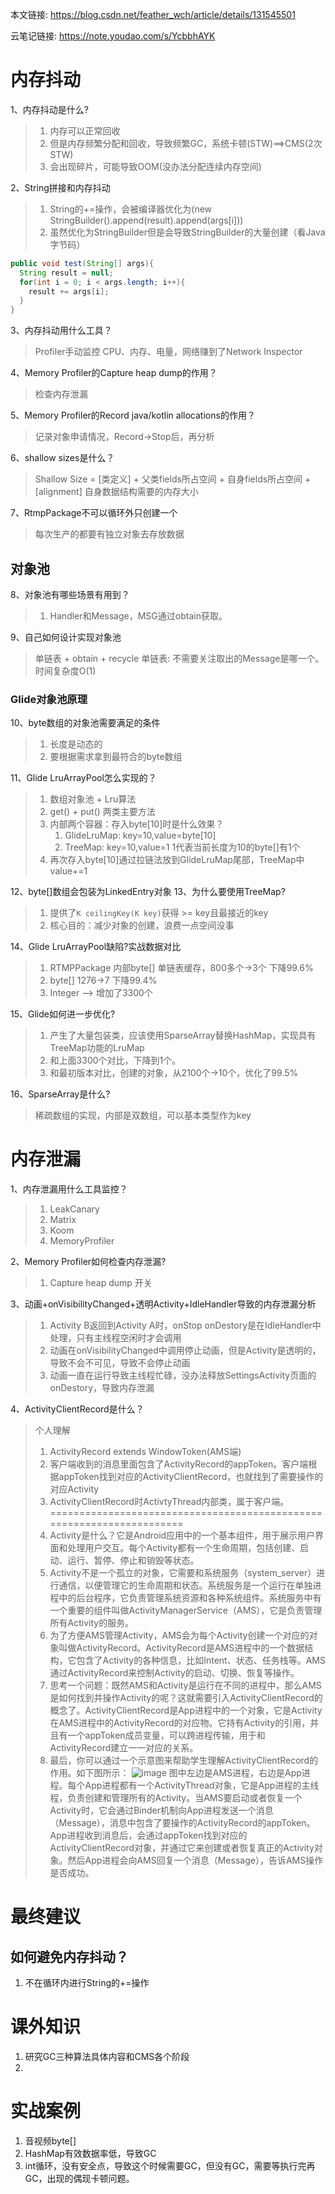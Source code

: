 本文链接: https://blog.csdn.net/feather_wch/article/details/131545501

云笔记链接: https://note.youdao.com/s/YcbbhAYK

# 内存抖动

1、内存抖动是什么?

> 1.  内存可以正常回收
> 2.  但是内存频繁分配和回收，导致频繁GC，系统卡顿(STW)==>CMS(2次STW)
> 3.  会出现碎片，可能导致OOM(没办法分配连续内存空间)

2、String拼接和内存抖动

> 1.  String的+=操作，会被编译器优化为(new StringBuilder().append(result).append(args\[i]))
> 2.  虽然优化为StringBuilder但是会导致StringBuilder的大量创建（看Java字节码）

```java
public void test(String[] args){
  String result = null;
  for(int i = 0; i < args.length; i++){
    result += args[i];
  }
}
```

3、内存抖动用什么工具？

> Profiler手动监控
> CPU、内存、电量，网络赚到了Network Inspector

4、Memory Profiler的Capture heap dump的作用？

> 检查内存泄漏

5、Memory Profiler的Record java/kotlin allocations的作用？

> 记录对象申请情况，Record->Stop后，再分析

6、shallow sizes是什么？

> Shallow Size = \[类定义] + 父类fields所占空间 + 自身fields所占空间 + \[alignment]
> 自身数据结构需要的内存大小

7、RtmpPackage不可以循环外只创建一个

> 每次生产的都要有独立对象去存放数据

## 对象池

8、对象池有哪些场景有用到？

> 1.  Handler和Message，MSG通过obtain获取。

9、自己如何设计实现对象池

> 单链表 + obtain + recycle
> 单链表: 不需要关注取出的Message是哪一个。时间复杂度O(1)

### Glide对象池原理

10、byte数组的对象池需要满足的条件

> 1. 长度是动态的
> 2. 要根据需求拿到最符合的byte数组

11、Glide LruArrayPool怎么实现的？
> 1. 数组对象池 + Lru算法
> 1.  get() + put() 两类主要方法
> 2.  内部两个容器：存入byte\[10]时是什么效果？
>     1.  GlideLruMap: key=10,value=byte\[10]
>     2.  TreeMap: key=10,value=1 1代表当前长度为10的byte\[]有1个
> 3.  再次存入byte\[10]通过拉链法放到GlideLruMap尾部，TreeMap中value+=1

12、byte\[]数组会包装为LinkedEntry对象
13、为什么要使用TreeMap?
> 1. 提供了`K ceilingKey(K key)`获得 >= key且最接近的key
> 1. 核心目的：减少对象的创建，浪费一点空间没事

14、Glide LruArrayPool缺陷?实战数据对比
> 1. RTMPPackage 内部byte[] 单链表缓存，800多个->3个 下降99.6%
> 1. byte[] 1276->7 下降99.4%
> 1. Integer --> 增加了3300个

15、Glide如何进一步优化?
> 1. 产生了大量包装类，应该使用SparseArray替换HashMap，实现具有TreeMap功能的LruMap
> 1. 和上面3300个对比，下降到1个。
> 1. 和最初版本对比，创建的对象，从2100个->10个，优化了99.5%

16、SparseArray是什么?
> 稀疏数组的实现，内部是双数组，可以基本类型作为key

# 内存泄漏

1、内存泄漏用什么工具监控？

> 1.  LeakCanary
> 2.  Matrix
> 3.  Koom
> 4. MemoryProfiler

2、Memory Profiler如何检查内存泄漏?
> 1. Capture heap dump 开关

3、动画+onVisibilityChanged+透明Activity+IdleHandler导致的内存泄漏分析
> 1. Activity B返回到Activity A时，onStop onDestory是在IdleHandler中处理，只有主线程空闲时才会调用
> 2. 动画在onVisibilityChanged中调用停止动画，但是Activity是透明的，导致不会不可见，导致不会停止动画
> 3. 动画一直在运行导致主线程忙碌，没办法释放SettingsActivity页面的onDestory，导致内存泄漏

4、ActivityClientRecord是什么？
> 个人理解
> 1. ActivityRecord extends WindowToken(AMS端)
> 1. 客户端收到的消息里面包含了ActivityRecord的appToken。客户端根据appToken找到对应的ActivityClientRecord，也就找到了需要操作的对应Activity
> 1. ActivityClientRecord时ActivtyThread内部类，属于客户端。
> ======================================================================
> 1. Activity是什么？它是Android应用中的一个基本组件，用于展示用户界面和处理用户交互。每个Activity都有一个生命周期，包括创建、启动、运行、暂停、停止和销毁等状态。
> 2. Activity不是一个孤立的对象，它需要和系统服务（system_server）进行通信，以便管理它的生命周期和状态。系统服务是一个运行在单独进程中的后台程序，它负责管理系统资源和各种系统组件。系统服务中有一个重要的组件叫做ActivityManagerService（AMS），它是负责管理所有Activity的服务。
> 3. 为了方便AMS管理Activity，AMS会为每个Activity创建一个对应的对象叫做ActivityRecord。ActivityRecord是AMS进程中的一个数据结构，它包含了Activity的各种信息，比如Intent、状态、任务栈等。AMS通过ActivityRecord来控制Activity的启动、切换、恢复等操作。
> 4. 思考一个问题：既然AMS和Activity是运行在不同的进程中，那么AMS是如何找到并操作Activity的呢？这就需要引入ActivityClientRecord的概念了。ActivityClientRecord是App进程中的一个对象，它是Activity在AMS进程中的ActivityRecord的对应物。它持有Activity的引用，并且有一个appToken成员变量，可以跨进程传输，用于和ActivityRecord建立一一对应的关系。
> 5. 最后，你可以通过一个示意图来帮助学生理解ActivityClientRecord的作用。如下图所示：
> ![image](https://img-blog.csdnimg.cn/20190919231734567.png)
> 图中左边是AMS进程，右边是App进程。每个App进程都有一个ActivityThread对象，它是App进程的主线程，负责创建和管理所有的Activity。当AMS要启动或者恢复一个Activity时，它会通过Binder机制向App进程发送一个消息（Message），消息中包含了要操作的ActivityRecord的appToken。App进程收到消息后，会通过appToken找到对应的ActivityClientRecord对象，并通过它来创建或者恢复真正的Activity对象。然后App进程会向AMS回复一个消息（Message），告诉AMS操作是否成功。

# 最终建议

## 如何避免内存抖动？

1.  不在循环内进行String的+=操作

# 课外知识

1.  研究GC三种算法具体内容和CMS各个阶段
2.  



# 实战案例
1. 音视频byte[]
1. HashMap有效数据率低，导致GC
1. int循环，没有安全点，导致这个时候需要GC，但没有GC，需要等执行完再GC，出现的偶现卡顿问题。